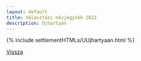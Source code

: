 ```yaml
---
layout: default
title: Választási névjegyzék 2022
description: Újhartyán
---
```


{% include settlementHTMLs/UUjhartyaan.html %}

[Vissza](./)